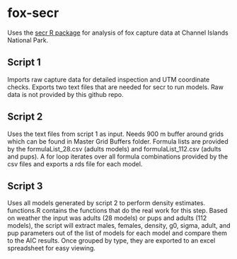 # fox-secr
Uses the [secr R package](https://www.otago.ac.nz/density/SECRinR.html) for analysis of fox capture data at Channel Islands National Park.  

## Script 1
Imports raw capture data for detailed inspection and UTM coordinate checks. Exports two text files that are needed for secr to run models. Raw data is not provided by this github repo. 

## Script 2
Uses the text files from script 1 as input. Needs 900 m buffer around grids which can be found in Master Grid Buffers folder.
Formula lists are provided by the formulaList_28.csv (adults models) and formulaList_112.csv (adults and pups). A for loop iterates over all formula combinations provided by the csv files and exports a rds file for each model. 

## Script 3
Uses all models generated by script 2 to perform density estimates. functions.R contains the functions that do the real work for this step. Based on weather the input was adults (28 models) or pups and adults (112 models), the script will extract males, females, density, 
g0, sigma, adult, and pup parameters out of the list of models for each model and compare them to the AIC results. Once grouped by type, they are exported to an excel spreadsheet for easy viewing. 
